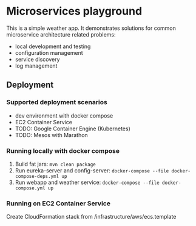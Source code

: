 # Microservices playground

This is a simple weather app. It demonstrates solutions for common microservice architecture related problems:
- local development and testing
- configuration management
- service discovery
- log management

## Deployment

### Supported deployment scenarios
- dev environment with docker compose
- EC2 Container Service
- TODO: Google Container Engine (Kubernetes)
- TODO: Mesos with Marathon

### Running locally with docker compose
1. Build fat jars:
```mvn clean package```
2. Run eureka-server and config-server:
```docker-compose --file docker-compose-deps.yml up```
3. Run webapp and weather service:
```docker-compose --file docker-compose.yml up```

### Running on EC2 Container Service
Create CloudFormation stack from /infrastructure/aws/ecs.template
